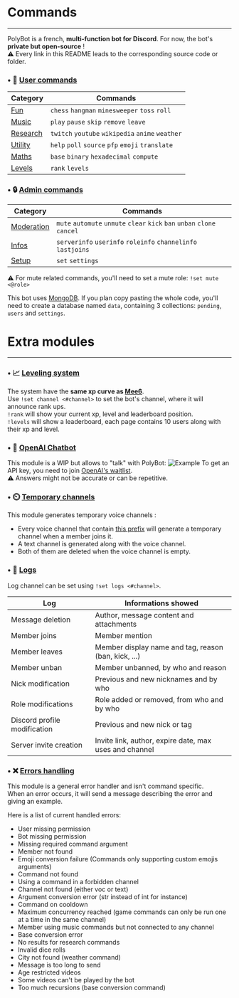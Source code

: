 # Commands

---

PolyBot is a french, **multi-function bot for Discord**. For now, the bot's **private but open-source** !<br>
⚠️ Every link in this README leads to the corresponding source code or folder.<br>


### • 🧍 [User commands](https://github.com/MrSpaar/PolyBot/tree/master/commands)

|                                     Category                                |                      Commands                   |
|-----------------------------------------------------------------------------|-------------------------------------------------|
|[Fun](https://github.com/MrSpaar/PolyBot/blob/master/commands/fun.py)        | `chess` `hangman` `minesweeper` `toss` `roll`   |
|[Music](https://github.com/MrSpaar/PolyBot/blob/master/commands/music.py)    | `play` `pause` `skip` `remove` `leave`          |
|[Research](https://github.com/MrSpaar/PolyBot/blob/master/commands/search.py)| `twitch` `youtube` `wikipedia` `anime` `weather`|
|[Utility](https://github.com/MrSpaar/PolyBot/blob/master/commands/utility.py)| `help` `poll` `source` `pfp` `emoji` `translate`|
|[Maths](https://github.com/MrSpaar/PolyBot/blob/master/commands/maths.py)    | `base` `binary` `hexadecimal` `compute`         |
|[Levels](https://github.com/MrSpaar/PolyBot/blob/master/commands/levels.py)  | `rank` `levels`                                 |

### • 🔒 [Admin commands](https://github.com/MrSpaar/PolyBot/tree/master/admin)

|                                        Category                                |                                  Commands                               |
|--------------------------------------------------------------------------------|-------------------------------------------------------------------------|
|[Moderation](https://github.com/MrSpaar/PolyBot/blob/master/admin/moderation.py)| `mute` `automute` `unmute` `clear` `kick` `ban` `unban` `clone` `cancel`|
|[Infos](https://github.com/MrSpaar/PolyBot/blob/master/admin/informations.py)   | `serverinfo` `userinfo` `roleinfo` `channelinfo` `lastjoins`            |
|[Setup](https://github.com/MrSpaar/PolyBot/blob/master/admin/setup.py)          | `set` `settings`                                                        |

⚠️ For mute related commands, you'll need to set a mute role: `!set mute <@role>`

This bot uses [MongoDB](https://www.mongodb.com/cloud/atlas). If you plan copy pasting the whole code, you'll need to create a database named `data`, containing 3 collections: `pending`, `users` and `settings`.

# Extra modules

---

### • 📈 [Leveling system](https://github.com/MrSpaar/PolyBot/blob/master/events/levels.py)

The system have the **same xp curve as [Mee6](https://mee6.xyz/)**. <br>
Use `!set channel <#channel>` to set the bot's channel, where it will announce rank ups.<br>
`!rank` will show your current xp, level and leaderboard position.<br>
`!levels` will show a leaderboard, each page contains 10 users along with their xp and level.

### • 💬 [OpenAI Chatbot](https://github.com/MrSpaar/PolyBot/blob/master/events/openai.py)

This module is a WIP but allows to "talk" with PolyBot:
![Example](https://i.imgur.com/V1Eikkc.png)
To get an API key, you need to join [OpenAI's waitlist](https://share.hsforms.com/1Lfc7WtPLRk2ppXhPjcYY-A4sk30). <br>
⚠️ Answers might not be accurate or can be repetitive.

### • ⏲️ [Temporary channels](https://github.com/MrSpaar/PolyBot/blob/master/events/channels.py)

This module generates temporary voice channels :

- Every voice channel that contain [this prefix](https://github.com/MrSpaar/PolyBot/blob/master/events/channels.py#L18) will generate a temporary channel when a member joins it.
- A text channel is generated along with the voice channel.
- Both of them are deleted when the voice channel is empty.

### • 📝 [Logs](https://github.com/MrSpaar/PolyBot/blob/master/events/logs.py)

Log channel can be set using `!set logs <#channel>`.

|            Log             |                  Informations showed                  |
|----------------------------|-------------------------------------------------------|
|Message deletion            | Author, message content and attachments               |
|Member joins                | Member mention                                        |
|Member leaves               | Member display name and tag, reason (ban, kick, ...)  |
|Member unban                | Member unbanned, by who and reason                    |
|Nick modification           | Previous and new nicknames and by who                 |
|Role modifications          | Role added or removed, from who and by who            |
|Discord profile modification| Previous and new nick or tag                          |
|Server invite creation      | Invite link, author, expire date, max uses and channel|

### • ❌ [Errors handling](https://github.com/MrSpaar/PolyBot/blob/master/events/errors.py)

This module is a general error handler and isn't command specific.<br>
When an error occurs, it will send a message describing the error and giving an example.<br>

Here is a list of current handled errors:
- User missing permission
- Bot missing permission
- Missing required command argument
- Member not found
- Emoji conversion failure (Commands only supporting custom emojis arguments)
- Command not found
- Using a command in a forbidden channel
- Channel not found (either voc or text)
- Argument conversion error (str instead of int for instance)
- Command on cooldown
- Maximum concurrency reached (game commands can only be run one at a time in the same channel)
- Member using music commands but not connected to any channel
- Base conversion error
- No results for research commands
- Invalid dice rolls
- City not found (weather command)
- Message is too long to send
- Age restricted videos
- Some videos can't be played by the bot
- Too much recursions (base conversion command)